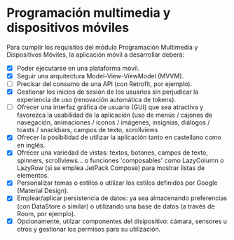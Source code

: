 # Programación multimedia y dispositivos móviles

Para cumplir los requisitos del módulo Programación Multimedia y Dispositivos Móviles, la aplicación móvil a desarrollar deberá:

- [x] Poder ejecutarse en una plataforma móvil.
- [x] Seguir una arquitectura Model-View-ViewModel (MVVM).
- [ ] Precisar del consumo de una API (con Retrofit, por ejemplo).
- [x] Gestionar los inicios de sesión de los usuarios sin perjudicar la experiencia de uso (renovación automática de tokens).
- [ ] Ofrecer una interfaz gráfica de usuario (GUI) que sea atractiva y favorezca la usabilidad de la aplicación (uso de menús / cajones de navegación, animaciones / iconos / imágenes, insignias, diálogos / toasts / snackbars, campos de texto, scrollviews
- [x] Ofrecer la posibilidad de utilizar la aplicación tanto en castellano como en inglés.
- [x] Ofrecer una variedad de vistas: textos, botones, campos de texto, spinners, scrollviews... o funciones 'composables' como LazyColumn o LazyRow (si se emplea JetPack Compose) para mostrar listas de elementos.
- [x] Personalizar temas o estilos o utilizar los estilos definidos por Google (Material Design).
- [x] Emplear/aplicar persistencia de datos: ya sea almacenando preferencias (con DataStore o similar) o utilizando una base de datos (a través de Room, por ejemplo).
- [x] Opcionamente, utilzar componentes del disipositivo: cámara, sensores u otros y gestionar los permisos para su utilización.
